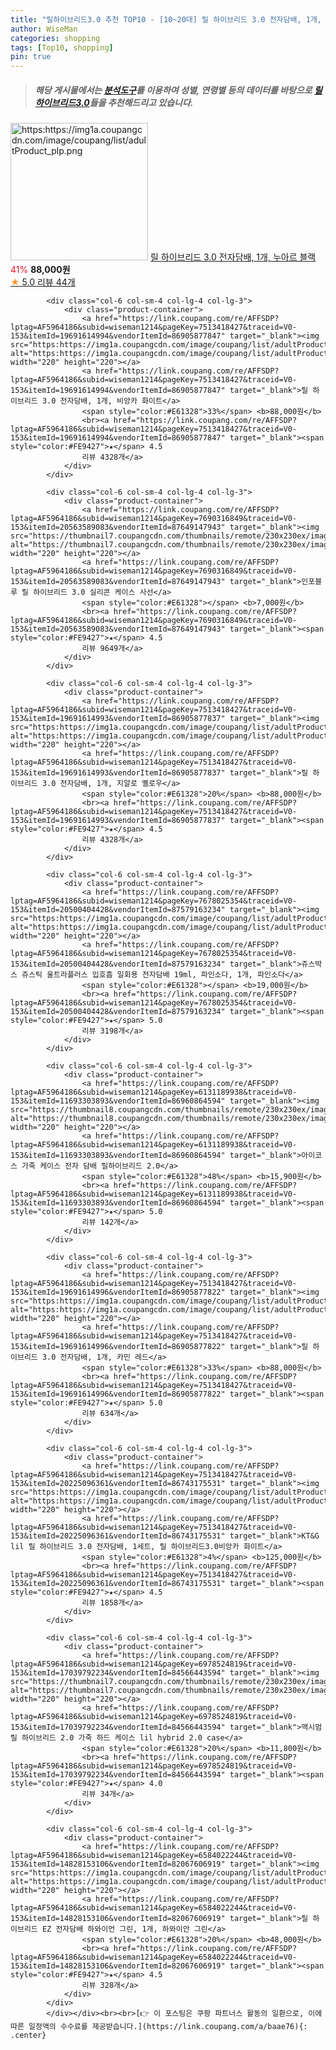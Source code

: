 ```yaml
---
title: "릴하이브리드3.0 추천 TOP10 - [10~20대] 릴 하이브리드 3.0 전자담배, 1개, 누아르 블랙"
author: WiseMan
categories: shopping
tags: [Top10, shopping]
pin: true
---
```


> ##### 해당 게시물에서는 [**분석도구**](https://itemscout.io/)를 이용하여 **성별**, **연령별** 등의 데이터를 바탕으로 [**릴하이브리드3.0**](https://link.coupang.com/a/baae76)들을 추천해드리고 있습니다.
<div class="container"><div class="row">
            <div class="col-6 col-sm-4 col-lg-4 col-lg-3">
                <div class="product-container">
                    <a href="https://link.coupang.com/re/AFFSDP?lptag=AF5964186&subid=wiseman1214&pageKey=7513418427&traceid=V0-153&itemId=19691614992&vendorItemId=86905877856" target="_blank"><img src="https:https://img1a.coupangcdn.com/image/coupang/list/adultProduct_plp.png" alt="https:https://img1a.coupangcdn.com/image/coupang/list/adultProduct_plp.png" width="220" height="220"></a>
                    <a href="https://link.coupang.com/re/AFFSDP?lptag=AF5964186&subid=wiseman1214&pageKey=7513418427&traceid=V0-153&itemId=19691614992&vendorItemId=86905877856" target="_blank">릴 하이브리드 3.0 전자담배, 1개, 누아르 블랙</a>
                    <span style="color:#E61328">41%</span> <b>88,000원</b>
                    <br><a href="https://link.coupang.com/re/AFFSDP?lptag=AF5964186&subid=wiseman1214&pageKey=7513418427&traceid=V0-153&itemId=19691614992&vendorItemId=86905877856" target="_blank"><span style="color:#FE9427">★</span> 5.0
                    리뷰 44개</a>
                </div>
            </div>
            
            <div class="col-6 col-sm-4 col-lg-4 col-lg-3">
                <div class="product-container">
                    <a href="https://link.coupang.com/re/AFFSDP?lptag=AF5964186&subid=wiseman1214&pageKey=7513418427&traceid=V0-153&itemId=19691614994&vendorItemId=86905877847" target="_blank"><img src="https:https://img1a.coupangcdn.com/image/coupang/list/adultProduct_plp.png" alt="https:https://img1a.coupangcdn.com/image/coupang/list/adultProduct_plp.png" width="220" height="220"></a>
                    <a href="https://link.coupang.com/re/AFFSDP?lptag=AF5964186&subid=wiseman1214&pageKey=7513418427&traceid=V0-153&itemId=19691614994&vendorItemId=86905877847" target="_blank">릴 하이브리드 3.0 전자담배, 1개, 비앙카 화이트</a>
                    <span style="color:#E61328">33%</span> <b>88,000원</b>
                    <br><a href="https://link.coupang.com/re/AFFSDP?lptag=AF5964186&subid=wiseman1214&pageKey=7513418427&traceid=V0-153&itemId=19691614994&vendorItemId=86905877847" target="_blank"><span style="color:#FE9427">★</span> 4.5
                    리뷰 4328개</a>
                </div>
            </div>
            
            <div class="col-6 col-sm-4 col-lg-4 col-lg-3">
                <div class="product-container">
                    <a href="https://link.coupang.com/re/AFFSDP?lptag=AF5964186&subid=wiseman1214&pageKey=7690316849&traceid=V0-153&itemId=20563589083&vendorItemId=87649147943" target="_blank"><img src="https://thumbnail7.coupangcdn.com/thumbnails/remote/230x230ex/image/vendor_inventory/be4c/331ce003157331824a964b3a850827690abf2bf48391028c8a67dfbf04f6.png" alt="https://thumbnail7.coupangcdn.com/thumbnails/remote/230x230ex/image/vendor_inventory/be4c/331ce003157331824a964b3a850827690abf2bf48391028c8a67dfbf04f6.png" width="220" height="220"></a>
                    <a href="https://link.coupang.com/re/AFFSDP?lptag=AF5964186&subid=wiseman1214&pageKey=7690316849&traceid=V0-153&itemId=20563589083&vendorItemId=87649147943" target="_blank">인포블루 릴 하이브리드 3.0 실리콘 케이스 사선</a>
                    <span style="color:#E61328"></span> <b>7,000원</b>
                    <br><a href="https://link.coupang.com/re/AFFSDP?lptag=AF5964186&subid=wiseman1214&pageKey=7690316849&traceid=V0-153&itemId=20563589083&vendorItemId=87649147943" target="_blank"><span style="color:#FE9427">★</span> 4.5
                    리뷰 9649개</a>
                </div>
            </div>
            
            <div class="col-6 col-sm-4 col-lg-4 col-lg-3">
                <div class="product-container">
                    <a href="https://link.coupang.com/re/AFFSDP?lptag=AF5964186&subid=wiseman1214&pageKey=7513418427&traceid=V0-153&itemId=19691614993&vendorItemId=86905877837" target="_blank"><img src="https:https://img1a.coupangcdn.com/image/coupang/list/adultProduct_plp.png" alt="https:https://img1a.coupangcdn.com/image/coupang/list/adultProduct_plp.png" width="220" height="220"></a>
                    <a href="https://link.coupang.com/re/AFFSDP?lptag=AF5964186&subid=wiseman1214&pageKey=7513418427&traceid=V0-153&itemId=19691614993&vendorItemId=86905877837" target="_blank">릴 하이브리드 3.0 전자담배, 1개, 지알로 옐로우</a>
                    <span style="color:#E61328">20%</span> <b>88,000원</b>
                    <br><a href="https://link.coupang.com/re/AFFSDP?lptag=AF5964186&subid=wiseman1214&pageKey=7513418427&traceid=V0-153&itemId=19691614993&vendorItemId=86905877837" target="_blank"><span style="color:#FE9427">★</span> 4.5
                    리뷰 4328개</a>
                </div>
            </div>
            
            <div class="col-6 col-sm-4 col-lg-4 col-lg-3">
                <div class="product-container">
                    <a href="https://link.coupang.com/re/AFFSDP?lptag=AF5964186&subid=wiseman1214&pageKey=7678025354&traceid=V0-153&itemId=20500404428&vendorItemId=87579163234" target="_blank"><img src="https:https://img1a.coupangcdn.com/image/coupang/list/adultProduct_plp.png" alt="https:https://img1a.coupangcdn.com/image/coupang/list/adultProduct_plp.png" width="220" height="220"></a>
                    <a href="https://link.coupang.com/re/AFFSDP?lptag=AF5964186&subid=wiseman1214&pageKey=7678025354&traceid=V0-153&itemId=20500404428&vendorItemId=87579163234" target="_blank">쥬스박스 쥬스틱 울트라플러스 입호흡 일회용 전자담배 19ml, 파인소다, 1개, 파인소다</a>
                    <span style="color:#E61328"></span> <b>19,000원</b>
                    <br><a href="https://link.coupang.com/re/AFFSDP?lptag=AF5964186&subid=wiseman1214&pageKey=7678025354&traceid=V0-153&itemId=20500404428&vendorItemId=87579163234" target="_blank"><span style="color:#FE9427">★</span> 5.0
                    리뷰 3198개</a>
                </div>
            </div>
            
            <div class="col-6 col-sm-4 col-lg-4 col-lg-3">
                <div class="product-container">
                    <a href="https://link.coupang.com/re/AFFSDP?lptag=AF5964186&subid=wiseman1214&pageKey=6131189938&traceid=V0-153&itemId=11693303893&vendorItemId=86960864594" target="_blank"><img src="https://thumbnail8.coupangcdn.com/thumbnails/remote/230x230ex/image/vendor_inventory/399c/9114e4bbe57ec04252cc6b25324bcf5d08470f29d44a29b45e4c75bfaa9e.jpg" alt="https://thumbnail8.coupangcdn.com/thumbnails/remote/230x230ex/image/vendor_inventory/399c/9114e4bbe57ec04252cc6b25324bcf5d08470f29d44a29b45e4c75bfaa9e.jpg" width="220" height="220"></a>
                    <a href="https://link.coupang.com/re/AFFSDP?lptag=AF5964186&subid=wiseman1214&pageKey=6131189938&traceid=V0-153&itemId=11693303893&vendorItemId=86960864594" target="_blank">아이코스 가죽 케이스 전자 담배 릴하이브리드 2.0</a>
                    <span style="color:#E61328">48%</span> <b>15,900원</b>
                    <br><a href="https://link.coupang.com/re/AFFSDP?lptag=AF5964186&subid=wiseman1214&pageKey=6131189938&traceid=V0-153&itemId=11693303893&vendorItemId=86960864594" target="_blank"><span style="color:#FE9427">★</span> 5.0
                    리뷰 142개</a>
                </div>
            </div>
            
            <div class="col-6 col-sm-4 col-lg-4 col-lg-3">
                <div class="product-container">
                    <a href="https://link.coupang.com/re/AFFSDP?lptag=AF5964186&subid=wiseman1214&pageKey=7513418427&traceid=V0-153&itemId=19691614996&vendorItemId=86905877822" target="_blank"><img src="https:https://img1a.coupangcdn.com/image/coupang/list/adultProduct_plp.png" alt="https:https://img1a.coupangcdn.com/image/coupang/list/adultProduct_plp.png" width="220" height="220"></a>
                    <a href="https://link.coupang.com/re/AFFSDP?lptag=AF5964186&subid=wiseman1214&pageKey=7513418427&traceid=V0-153&itemId=19691614996&vendorItemId=86905877822" target="_blank">릴 하이브리드 3.0 전자담배, 1개, 카민 레드</a>
                    <span style="color:#E61328">33%</span> <b>88,000원</b>
                    <br><a href="https://link.coupang.com/re/AFFSDP?lptag=AF5964186&subid=wiseman1214&pageKey=7513418427&traceid=V0-153&itemId=19691614996&vendorItemId=86905877822" target="_blank"><span style="color:#FE9427">★</span> 5.0
                    리뷰 634개</a>
                </div>
            </div>
            
            <div class="col-6 col-sm-4 col-lg-4 col-lg-3">
                <div class="product-container">
                    <a href="https://link.coupang.com/re/AFFSDP?lptag=AF5964186&subid=wiseman1214&pageKey=7513418427&traceid=V0-153&itemId=20225096361&vendorItemId=86743175531" target="_blank"><img src="https:https://img1a.coupangcdn.com/image/coupang/list/adultProduct_plp.png" alt="https:https://img1a.coupangcdn.com/image/coupang/list/adultProduct_plp.png" width="220" height="220"></a>
                    <a href="https://link.coupang.com/re/AFFSDP?lptag=AF5964186&subid=wiseman1214&pageKey=7513418427&traceid=V0-153&itemId=20225096361&vendorItemId=86743175531" target="_blank">KT&G lil 릴 하이브리드 3.0 전자담배, 1세트, 릴 하이브리드3.0비앙카 화이트</a>
                    <span style="color:#E61328">4%</span> <b>125,000원</b>
                    <br><a href="https://link.coupang.com/re/AFFSDP?lptag=AF5964186&subid=wiseman1214&pageKey=7513418427&traceid=V0-153&itemId=20225096361&vendorItemId=86743175531" target="_blank"><span style="color:#FE9427">★</span> 4.5
                    리뷰 1858개</a>
                </div>
            </div>
            
            <div class="col-6 col-sm-4 col-lg-4 col-lg-3">
                <div class="product-container">
                    <a href="https://link.coupang.com/re/AFFSDP?lptag=AF5964186&subid=wiseman1214&pageKey=6978524819&traceid=V0-153&itemId=17039792234&vendorItemId=84566443594" target="_blank"><img src="https://thumbnail7.coupangcdn.com/thumbnails/remote/230x230ex/image/vendor_inventory/94b2/f6f563bdce9f7f8b6d44aa9ed10c0e24f139e605c6d05357dfa5dd98ed83.jpg" alt="https://thumbnail7.coupangcdn.com/thumbnails/remote/230x230ex/image/vendor_inventory/94b2/f6f563bdce9f7f8b6d44aa9ed10c0e24f139e605c6d05357dfa5dd98ed83.jpg" width="220" height="220"></a>
                    <a href="https://link.coupang.com/re/AFFSDP?lptag=AF5964186&subid=wiseman1214&pageKey=6978524819&traceid=V0-153&itemId=17039792234&vendorItemId=84566443594" target="_blank">맥시멈 릴 하이브리드 2.0 가죽 하드 케이스 lil hybrid 2.0 case</a>
                    <span style="color:#E61328">20%</span> <b>11,800원</b>
                    <br><a href="https://link.coupang.com/re/AFFSDP?lptag=AF5964186&subid=wiseman1214&pageKey=6978524819&traceid=V0-153&itemId=17039792234&vendorItemId=84566443594" target="_blank"><span style="color:#FE9427">★</span> 4.0
                    리뷰 34개</a>
                </div>
            </div>
            
            <div class="col-6 col-sm-4 col-lg-4 col-lg-3">
                <div class="product-container">
                    <a href="https://link.coupang.com/re/AFFSDP?lptag=AF5964186&subid=wiseman1214&pageKey=6584022244&traceid=V0-153&itemId=14828153106&vendorItemId=82067606919" target="_blank"><img src="https:https://img1a.coupangcdn.com/image/coupang/list/adultProduct_plp.png" alt="https:https://img1a.coupangcdn.com/image/coupang/list/adultProduct_plp.png" width="220" height="220"></a>
                    <a href="https://link.coupang.com/re/AFFSDP?lptag=AF5964186&subid=wiseman1214&pageKey=6584022244&traceid=V0-153&itemId=14828153106&vendorItemId=82067606919" target="_blank">릴 하이브리드 EZ 전자담배 하와이언 그린, 1개, 하와이안 그린</a>
                    <span style="color:#E61328">20%</span> <b>48,000원</b>
                    <br><a href="https://link.coupang.com/re/AFFSDP?lptag=AF5964186&subid=wiseman1214&pageKey=6584022244&traceid=V0-153&itemId=14828153106&vendorItemId=82067606919" target="_blank"><span style="color:#FE9427">★</span> 4.5
                    리뷰 328개</a>
                </div>
            </div>
            </div></div><br><br>[👉 이 포스팅은 쿠팡 파트너스 활동의 일환으로, 이에 따른 일정액의 수수료를 제공받습니다.](https://link.coupang.com/a/baae76){: .center}